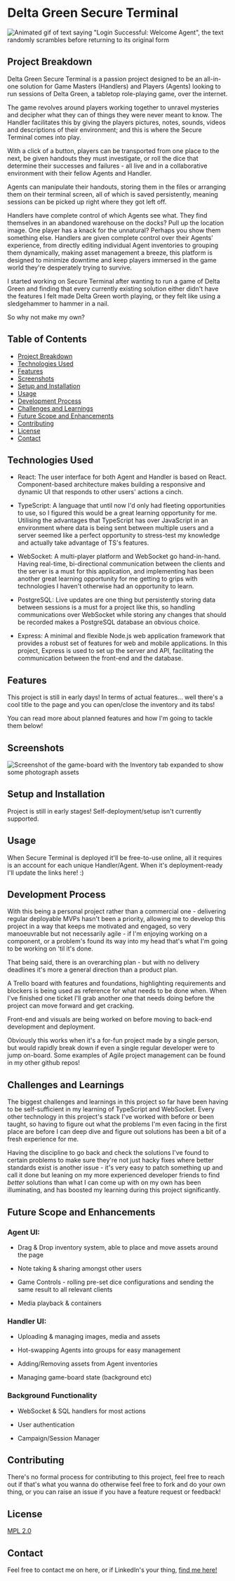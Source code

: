 # Delta Green Secure Terminal

![Animated gif of text saying "Login Successful: Welcome Agent", the text randomly scrambles before returning to its original form](https://i.imgur.com/E5xbksF.gif)

## Project Breakdown

Delta Green Secure Terminal is a passion project designed to be an all-in-one solution for Game Masters (Handlers) and Players (Agents) looking to run sessions of Delta Green, a tabletop role-playing game, over the internet.

The game revolves around players working together to unravel mysteries and decipher what they can of things they were never meant to know.
The Handler facilitates this by giving the players pictures, notes, sounds, videos and descriptions of their environment; and this is where the Secure Terminal comes into play.

With a click of a button, players can be transported from one place to the next, be given handouts they must investigate, or roll the dice that determine their successes and failures - all live and in a collaborative environment with their fellow Agents and Handler.

Agents can manipulate their handouts, storing them in the files or arranging them on their terminal screen, all of which is saved persistently, meaning sessions can be picked up right where they got left off.

Handlers have complete control of which Agents see what. They find themselves in an abandoned warehouse on the docks? Pull up the location image.
One player has a knack for the unnatural? Perhaps you show them something else.
Handlers are given complete control over their Agents' experience, from directly editing individual Agent inventories to grouping them dynamically, making asset management a breeze, this platform is designed to minimize downtime and keep players immersed in the game world they're desperately trying to survive.

I started working on Secure Terminal after wanting to run a game of Delta Green and finding that every currently existing solution either didn't have the features I felt made Delta Green worth playing, or they felt like using a sledgehammer to hammer in a nail.

So why not make my own?

## Table of Contents

-   [Project Breakdown](#project-breakdown)
-   [Technologies Used](#technologies-used)
-   [Features](#features)
-   [Screenshots](#screenshots)
-   [Setup and Installation](##-setup-and-installation)
-   [Usage](#usage)
-   [Development Process](#development-process)
-   [Challenges and Learnings](#challenges-and-learnings)
-   [Future Scope and Enhancements](#future-scope-and-enhancements)
-   [Contributing](#contributing)
-   [License](#license)
-   [Contact](#contact)

## Technologies Used

-   React: The user interface for both Agent and Handler is based on React. Component-based architecture makes building a responsive and dynamic UI that responds to other users' actions a cinch.

-   TypeScript: A language that until now I'd only had fleeting opportunities to use, so I figured this would be a great learning opportunity for me. Utilising the advantages that TypeScript has over JavaScript in an environment where data is being sent between multiple users and a server seemed like a perfect opportunity to stress-test my knowledge and actually take advantage of TS's features.

-   WebSocket: A multi-player platform and WebSocket go hand-in-hand. Having real-time, bi-directional communication between the clients and the server is a must for this application, and implementing has been another great learning opportunity for me getting to grips with technologies I haven't otherwise had an opportunity to learn.

-   PostgreSQL: Live updates are one thing but persistently storing data between sessions is a must for a project like this, so handling communications over WebSocket while storing any changes that should be recorded makes a PostgreSQL database an obvious choice.

-   Express: A minimal and flexible Node.js web application framework that provides a robust set of features for web and mobile applications. In this project, Express is used to set up the server and API, facilitating the communication between the front-end and the database.

## Features

This project is still in early days! In terms of actual features... well there's a cool title to the page and you can open/close the inventory and its tabs!

You can read more about planned features and how I'm going to tackle them below!

## Screenshots

![Screenshot of the game-board with the Inventory tab expanded to show some photograph assets](https://i.imgur.com/155s9Zl.png)

## Setup and Installation

Project is still in early stages! Self-deployment/setup isn't currently supported.

## Usage

When Secure Terminal is deployed it'll be free-to-use online, all it requires is an account for each unique Handler/Agent.
When it's deployment-ready I'll update the links here! :)

## Development Process

With this being a personal project rather than a commercial one - delivering regular deployable MVPs hasn't been a priority, allowing me to develop this project in a way that keeps me motivated and engaged, so very manoeuvrable but not necessarily agile - if I'm enjoying working on a component, or a problem's found its way into my head that's what I'm going to be working on 'til it's done.

That being said, there is an overarching plan - but with no delivery deadlines it's more a general direction than a product plan.

A Trello board with features and foundations, highlighting requirements and blockers is being used as reference for what needs to be done when.
When I've finished one ticket I'll grab another one that needs doing before the project can move forward and get cracking.

Front-end and visuals are being worked on before moving to back-end development and deployment.

Obviously this works when it's a for-fun project made by a single person, but would rapidly break down if even a single regular developer were to jump on-board.
Some examples of Agile project management can be found in my other github repos!

## Challenges and Learnings

The biggest challenges and learnings in this project so far have been having to be self-sufficient in my learning of TypeScript and WebSocket.
Every other technology in this project's stack I've worked with before or been taught, so having to figure out what the problems I'm even facing in the first place are before I can deep dive and figure out solutions has been a bit of a fresh experience for me.

Having the discipline to go back and check the solutions I've found to certain problems to make sure they're not just hacky fixes where better standards exist is another issue - it's very easy to patch something up and call it done but leaning on my more experienced developer friends to find _better_ solutions than what I can come up with on my own has been illuminating, and has boosted my learning during this project significantly.

## Future Scope and Enhancements

### Agent UI:

* Drag & Drop inventory system, able to place and move assets around the page

* Note taking & sharing amongst other users

* Game Controls - rolling pre-set dice configurations and sending the same result to all relevant clients

* Media playback & containers

### Handler UI:

* Uploading & managing images, media and assets

* Hot-swapping Agents into groups for easy management

* Adding/Removing assets from Agent inventories

* Managing game-board state (background etc)

### Background Functionality

* WebSocket & SQL handlers for most actions

* User authentication

* Campaign/Session Manager



## Contributing

There's no formal process for contributing to this project, feel free to reach out if that's what you wanna do otherwise feel free to fork and do your own thing, or you can raise an issue if you have a feature request or feedback!

## License

[MPL 2.0](https://www.mozilla.org/en-US/MPL/2.0/)

## Contact

Feel free to contact me on here, or if LinkedIn's your thing, [find me here!](https://www.linkedin.com/in/jon-kelly-esports/)

